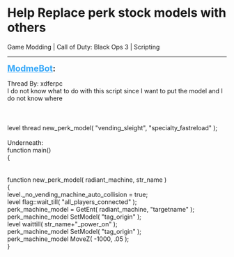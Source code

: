 # Help Replace perk stock models with others
Game Modding | Call of Duty: Black Ops 3 | Scripting

---
<strong style="font-size: 1.4em;"><span style="text-decoration: underline;text-decoration-color: #34a7f9;"><span style="color:#34a7f9;">ModmeBot</span></span>:</strong>

<p>Thread By: xdferpc<br />I do not know what to do with this script since I want to put the model and I do not know where<br /> <br /> <br /> <br />level thread new_perk_model( &quot;vending_sleight&quot;, &quot;specialty_fastreload&quot; );<br /> <br />Underneath: <br />function main()<br />{<br /> <br /> <br />function new_perk_model( radiant_machine, str_name )<br />{<br />	level._no_vending_machine_auto_collision = true; <br />	level flag::wait_till( &quot;all_players_connected&quot; ); <br />	perk_machine_model = GetEnt( radiant_machine, &quot;targetname&quot; );<br />	perk_machine_model SetModel( &quot;tag_origin&quot; );<br />	level waittill( str_name+&quot;_power_on&quot; ); <br />	perk_machine_model SetModel( &quot;tag_origin&quot; ); <br />	perk_machine_model MoveZ( -1000, .05 ); <br />}</p>
